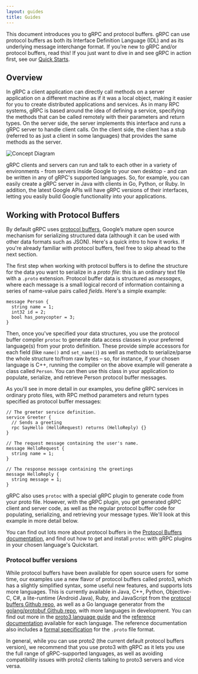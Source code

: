 ```yaml
---
layout: guides
title: Guides
---
```


This document introduces you to gRPC and protocol buffers. gRPC can use
protocol buffers as both its Interface Definition Language (IDL) and as its underlying message
interchange format. If you’re new to gRPC and/or protocol buffers, read this!
If you just want to dive in and see gRPC in action first,
see our [Quick Starts](../quickstart).


<div id="toc" class="toc mobile-toc"></div>

## Overview
In gRPC a client application can directly call methods on a server application on a different machine as if it was a local object, making it easier for you to create distributed applications and services. As in many RPC systems, gRPC is based around the idea of defining a service, specifying the methods that can be called remotely with their parameters and return types. On the server side, the server implements this interface and runs a gRPC server to handle client calls. On the client side, the client has a stub (referred to as just a client in some languages) that provides the same methods as the server.

![Concept Diagram](../../img/landing-2.svg)

gRPC clients and servers can run and talk to each other in a variety of environments - from servers inside Google to your own desktop - and can be written in any of gRPC's supported languages. So, for example, you can easily create a gRPC server in Java with clients in Go, Python, or Ruby. In addition, the latest Google APIs will have gRPC versions of their interfaces, letting you easily build Google functionality into your applications.

## Working with Protocol Buffers
By default gRPC uses [protocol buffers](https://developers.google.com/protocol-buffers/docs/overview), Google’s
mature open source mechanism for serializing structured data (although it
can be used with other data formats such as JSON). Here's a quick intro to how
it works. If you're already familiar with protocol buffers, feel free to skip
ahead to the next section.

The first step when working with protocol buffers is to define the structure
for the data you want to serialize in a *proto file*: this is an ordinary text
file with a `.proto` extension. Protocol buffer data is structured as
*messages*, where each message is a small logical record of information
containing a series of name-value pairs called *fields*. Here's a simple
example:

```
message Person {
  string name = 1;
  int32 id = 2;
  bool has_ponycopter = 3;
}
```

Then, once you've specified your data structures, you use the protocol buffer
compiler `protoc` to generate data access classes in your preferred language(s)
from your proto definition. These provide simple accessors for each field
(like `name()` and `set_name()`) as well as methods to serialize/parse
the whole structure to/from raw bytes – so, for instance, if your chosen
language is C++, running the compiler on the above example will generate a
class called `Person`. You can then use this class in your application to
populate, serialize, and retrieve Person protocol buffer messages.

As you'll see in more detail in our examples, you define gRPC services 
in ordinary proto files, with RPC method parameters and return types specified as
protocol buffer messages:

```
// The greeter service definition.
service Greeter {
  // Sends a greeting
  rpc SayHello (HelloRequest) returns (HelloReply) {}
}

// The request message containing the user's name.
message HelloRequest {
  string name = 1;
}

// The response message containing the greetings
message HelloReply {
  string message = 1;
}
```

gRPC also uses `protoc` with a special gRPC plugin to
generate code from your proto file. However, with the gRPC plugin, you get
generated gRPC client and server code, as well as the regular protocol buffer
code for populating, serializing, and retrieving your message types. We'll
look at this example in more detail below.

You can find out lots more about protocol buffers in the [Protocol Buffers
documentation](https://developers.google.com/protocol-buffers/docs/overview),
and find out how to get and install `protoc` with gRPC plugins in your chosen
language's Quickstart.


### Protocol buffer versions
While protocol buffers have been available for open source users for some
time, our examples use a new flavor of protocol buffers called proto3, which
has a slightly simplified syntax, some useful new features, and supports
lots more languages. This is currently available in Java, C++, Python,
Objective-C, C#, a lite-runtime (Android Java), Ruby, and JavaScript from the
[protocol buffers Github repo](https://github.com/google/protobuf/releases),
as well as a Go language generator from the [golang/protobuf Github
repo](https://github.com/golang/protobuf), with more languages
in development. You can find out more in the [proto3 language
guide](https://developers.google.com/protocol-buffers/docs/proto3) and the
[reference documentation](https://developers.google.com/protocol-buffers/docs/reference/overview)
available for each language. The reference documentation also includes a
[formal specification](https://developers.google.com/protocol-buffers/docs/reference/proto3-spec)
for the `.proto` file format.

In general, while you can use proto2 (the current default protocol buffers
version), we recommend that you use proto3 with gRPC as it lets you use the
full range of gRPC-supported languages, as well as avoiding compatibility
issues with proto2 clients talking to proto3 servers and vice versa.

